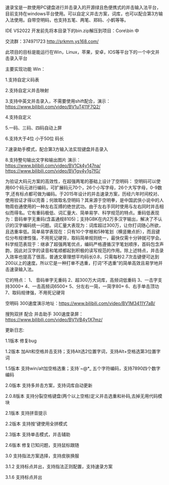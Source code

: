 速录宝是一款使用PC键盘进行并击录入的开源绿且色便携式的并击输入法平台，目前支持在windows平台使用。可以自定义并击方案，词库，也可以配合第3方输入法使用。自带空明码，也支持五笔、两笔、郑码、小鹤等等。

IDE VS2022 开发前先将本目录下的bin.zip解压到项目：Core\bin 中

交流群：374971723 http://srkmm.ys168.com/

此项目的目标是能运行在Win，Linux，苹果，安卓，IOS等平台下的一个中文并击录入平台

主要实现功能 Win：

1.支持自定义码表

2.支持自定义并击映射

3.支持中英文并击录入，不需要使用shift配合，演示：https://www.bilibili.com/video/BV1uT411F7Q2/

4.支持自定义

5.一码、三码、四码自动上屏

6.支持大于4位 小于50位 码长

7.速录助手模式，配合第3方输入法实现键盘并击录入

8.支持整句输出文字和输出图片 演示：https://www.bilibili.com/video/BV1Ck4y147na/ https://www.bilibili.com/video/BV1gv4y1g7fG/


为验证大码元方案的高效性，在超强两笔的基础上设计了空明码： 空明码可以使用60个码元进行编码，可扩展码元70个，26个小写字母，26个大写字母，0-9数字,还有标点都可做为编码。于2015年设计的并击速录方案，历经六年时间校对、使用验证才得以完善；何故取名空明码？其来源于空明拳，是中国武侠小说中的人物周伯通使用的一种左右互搏的绝世武功。由于左右手同时使用与左右同时并击相似而得名。它有重码极低、词汇量大、简单易学、科学规范的特点。重码低表现为：音码单字无重码(含盖通规8105)；支持GBK在内2万多汉字输出，解决了不认识的汉字编码统一问题。词汇量大表现为：词库超过300万，让你打词随心所欲，且选重率低。简单易学表现在：只有10个字根和5种笔划（横竖撇点折），而且键位分布规律性强，不用死记硬背，取码简单规则统一，最快仅需十分钟就可学会。科学规范表现于：继承了超强两笔优点，编码严格遵循汉字笔划顺序，首码包含声韵，因此对汉字的读音和笔顺都起到积极的读写规范的作用。除上述特点，并击录入效率也提高了很高，普通文章理想平均码长0.8，只需每秒2.7次击键便可达到200以上的速度。所以它是一种打单不选重，打词“不选重”的简单高效且易学地并击速录输入法。

它的特点： 1、 音码单字无重码 2、超300万大词库，高频词低重码 3、一击字支持3000+ 4、一击高频词6500+ 5、分左右一简，一简字80+ 6、右手单击顶功 7、取码规律强，不用死记硬背

空明码 300速度演示地址：https://www.bilibili.com/video/BV1M3411Y7aB/

搜狗双拼 配合 并击助手 300速度录屏：https://www.bilibili.com/video/BV1VB4y1X7mz/

更新日志:

1.1版本 修复bug

1.2版本 加Alt和空格并击支持；支持Alt选2位置字词，支持Alt+空格选第3位置字词

1.5版本 支持win/alt加空格选重；支持`~@*_ 五个字符编码，支持7890四个数字编码

2.0版本 支持多并击方案，支持词库自动更新

2.0.8版本 支持分裂空格键盘(两个以上空格)定义并击选重和补码,去掉无用代码模块

2.1版本 支持拼音提示

2.2版本 支持按'键使用全拼模式

2.3版本 支持单击模式，并击辅助

2.6版本 修复已知问题，支持鼠标跟随

3.0 支持指法方案选择，支持皮肤换服

3.1.2 支持标点并出，支持指法正则配置，支持速录方案

3.1.6 支持标点并出
